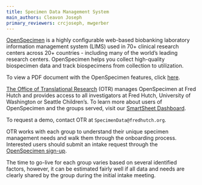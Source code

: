 ```yaml
---
title: Specimen Data Management System
main_authors: Cleavon Joseph
primary_reviewers: crcjoseph, mwgerber
---
```


[OpenSpecimen](https://www.openspecimen.org/) is a highly configurable web-based biobanking laboratory information management system (LIMS) used in 70+ clinical research centers across 20+ countries - including many of the world’s leading research centers. OpenSpecimen helps you collect high-quality biospecimen data and track biospecimens from collection to utilization. 

To view a PDF document with the OpenSpecimen features, click [here](https://sciwiki.fredhutch.org/assets/OpenSpecimen_Features.pdf).

[The Office of Translational Research](https://www.fredhutch.org/en/research/institutes-networks-ircs/seattle-translational-tumor-research.html) (OTR) manages OpenSpecimen at Fred Hutch and provides access to all investigators at Fred Hutch, University of Washington or Seattle Children’s. To learn more about users of OpenSpecimen and the groups served, visit our [SmartSheet Dashboard](https://app.smartsheet.com/b/publish?EQBCT=fb4ed82182e8416d8650aaaed1bc4adc).

To request a demo, contact OTR at `SpecimenData@fredhutch.org`.

OTR works with each group to understand their unique specimen management needs and walk them through the onboarding process. Interested users should submit an intake request through the [OpenSpecimen sign-up](https://app.smartsheet.com/b/form/65d566e3d88b46a990b1f03eb64abc99).

The time to go-live for each group varies based on several identified factors, however, it can be estimated fairly well if all data and needs are clearly shared by the group during the initial intake meeting.
